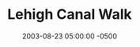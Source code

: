 ---
_schema: default
title: Lehigh Canal Walk
link: https://www.geocaching.com/geocache/GCGMW0
owner: Anton & Lon
date: 2003-08-23 05:00:00 -0500
log_type: Found it
display_coords: N 40° 45.603' W 075° 36.150'
latitude: '40.76005'
longitude: '-75.6025'
first_stage: false
bogus: false
zhanna_log:  >-
  Hi A & L!


  The walk along the canal was a relaxing activity for the end of a great day full of geocaching and benchmark hunting. The weather was much more cooperative today than it was last June when I was here, when the temperature was about 102° and the air was thick with humidity. Today we walked under sunny skies in dry air with a gentle breeze. And it’s such a picturesque area! Though the cache was well-hidden, I was lucky and spotted it right away. It took Rich a few minutes more, but he found it once he moved the object that was partially obstructing his view. He’s right—I wouldn’t have minded a little more space in the log to write one of my novels … but to be honest, I needed a break anyway after all that digging for benchmarks! :grin: We sat on the bench and talked until I almost dozed off. Rich and I seem to be spending a lot of time near canals lately, but it’s always a pleasant experience. Thanks for a fun little cache hunt in a pretty, tranquil spot.


  Zhanna
rich_log:  >-
  Howdy, Mike & Kieu! As usual this was a “classic” WWW cache hunt, with all the necessary ingredients for a fun time and a memorable experience. You guys never fail to impress! I’m writing this log a day late due to the fact that yesterday turned out to be a long and busy Saturday. Both Zhanna and I wanted to make the best of what lately seems like such rare, unpredictable, and highly desirable caching weather. After two cache hunts (one long and one shorter) and three benchmark searches (which were deceptively difficult—we found only two of them), and a total road time of 3½ to 4 hours (Zhanna’s turn to drive) I arrived home late in the evening longing for some fresh garden tomatoes, a tall glass of beer (make that two!), and a long hot bath. The logs and photos would have to wait. The morning started very early—around 6:00am with a check to see if this cache had been logged yet. Then quick breakfast—gear in the car—head out to meet Zhanna. There were already cars in both parking areas on Bake Oven Road, along with a group of hawk watchers ensconced in folding aluminum chairs. As we approached the area for the first part of the cache, I heard some noises in the woods to my right that didn’t quite sound like the usual squirrel activity. Once at the site itself we noticed another cacher in the midst of his own search, which explained the curious racket heard earlier. We spotted the container and bottle of water, but waited for the “stranger” to approach and discover it himself. As he got closer our suspicions about whom it might be were confirmed. We chatted with Tyson for a bit while entering the new coordinates, then headed off in the direction of the final cache. All the while as I scrambled across the boulders I thought Tyson was behind us right on our heels but, curiously, as we left the trail to the second cache site, I turned and he was nowhere to be seen. The cache was an easy find, so we quickly took only the logbook and left the container hidden as we found it, and then moved off to a safe distance with the intention of letting Tyson find it on his own, as we were sure he’d prefer. Eventually, it all worked out and we gathered again at the cache for the signing-in and trading, as well as the typical photo session and some more geo-chatting. I took the lobster keyring (thanks so much for the souvenir from Mount Desert Island!), and left a “Mystery Treasure” and two of my signature Geocaching magnets. Lots of other great stuff in there, too. After all was said and done, we parted ways with Tyson (it was a real pleasure meeting you again), headed back up to the knife edge, and lounged there for a good hour or more while we snacked and soaked in the view and the sunshine. Adding to this fine adventure was a timely encounter with Jinx and Magic, who were the next visitors to the cache this morning. (A real treat to meet you guys!) Thanks, WWW, for a great time! ~Rich in NEPA~
post_id: 2700
image_gallery_zh: gallery3
image_gallery_r: gallery4
image_gallery_zh_class: single
---